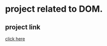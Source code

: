 # project related to DOM.
## project link
[click here](https://stackblitz.com/edit/dom-project-chaiaurcode-fnbj8hey?file=index.html)
